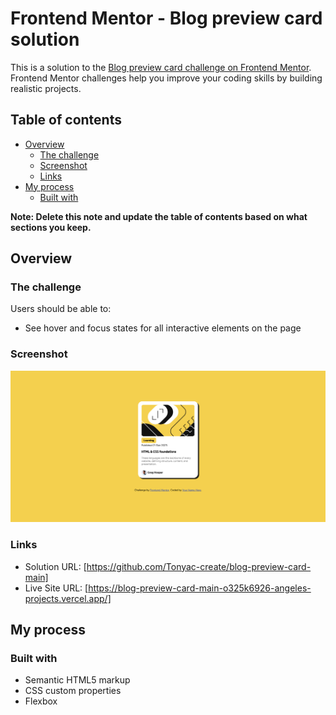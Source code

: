 # Frontend Mentor - Blog preview card solution

This is a solution to the [Blog preview card challenge on Frontend Mentor](https://www.frontendmentor.io/challenges/blog-preview-card-ckPaj01IcS). Frontend Mentor challenges help you improve your coding skills by building realistic projects. 

## Table of contents

- [Overview](#overview)
  - [The challenge](#the-challenge)
  - [Screenshot](#screenshot)
  - [Links](#links)
- [My process](#my-process)
  - [Built with](#built-with)

**Note: Delete this note and update the table of contents based on what sections you keep.**

## Overview

### The challenge

Users should be able to:

- See hover and focus states for all interactive elements on the page

### Screenshot

![](./assets/Screenshot_Blog_preview_card.png)

### Links

- Solution URL: [https://github.com/Tonyac-create/blog-preview-card-main]
- Live Site URL: [https://blog-preview-card-main-o325k6926-angeles-projects.vercel.app/]

## My process

### Built with

- Semantic HTML5 markup
- CSS custom properties
- Flexbox
